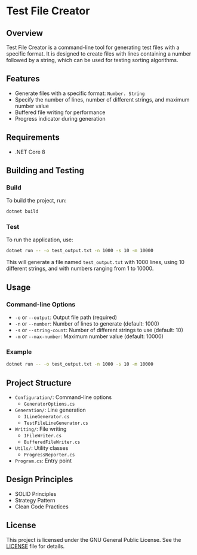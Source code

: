 # Test File Creator

## Overview

Test File Creator is a command-line tool for generating test files with a specific format. It is designed to create files with lines containing a number followed by a string, which can be used for testing sorting algorithms.

## Features

- Generate files with a specific format: `Number. String`
- Specify the number of lines, number of different strings, and maximum number value
- Buffered file writing for performance
- Progress indicator during generation

## Requirements

- .NET Core 8

## Building and Testing

### Build

To build the project, run:

```sh
dotnet build
```

### Test

To run the application, use:

```sh
dotnet run -- -o test_output.txt -n 1000 -s 10 -m 10000
```

This will generate a file named `test_output.txt` with 1000 lines, using 10 different strings, and with numbers ranging from 1 to 10000.

## Usage

### Command-line Options

- `-o` or `--output`: Output file path (required)
- `-n` or `--number`: Number of lines to generate (default: 1000)
- `-s` or `--string-count`: Number of different strings to use (default: 10)
- `-m` or `--max-number`: Maximum number value (default: 10000)

### Example

```sh
dotnet run -- -o test_output.txt -n 1000 -s 10 -m 10000
```

## Project Structure

- `Configuration/`: Command-line options
  - `GeneratorOptions.cs`
- `Generation/`: Line generation
  - `ILineGenerator.cs`
  - `TestFileLineGenerator.cs`
- `Writing/`: File writing
  - `IFileWriter.cs`
  - `BufferedFileWriter.cs`
- `Utils/`: Utility classes
  - `ProgressReporter.cs`
- `Program.cs`: Entry point

## Design Principles

- SOLID Principles
- Strategy Pattern
- Clean Code Practices

## License

This project is licensed under the GNU General Public License. See the [LICENSE](LICENSE) file for details.
